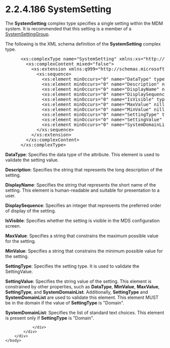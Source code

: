 <html dir="LTR" xmlns:mshelp="http://msdn.microsoft.com/mshelp" xmlns:ddue="http://ddue.schemas.microsoft.com/authoring/2003/5" xmlns:xlink="http://www.w3.org/1999/xlink" xmlns:tool="http://www.microsoft.com/tooltip">
    <head>
        <meta http-equiv="Content-Type" content="text/html; CHARSET=utf-8"></meta>
        <meta name="save" content="history"></meta>
        <title>2.2.4.186 SystemSetting</title>
        <xml>
            <mshelp:toctitle title="2.2.4.186 SystemSetting"></mshelp:toctitle>
            <mshelp:rltitle title="[MS-SSMDSWS-15]: SystemSetting"></mshelp:rltitle>
            <mshelp:keyword index="A" term="3b529b8a-3d24-4bed-bb1e-ba565e7b5d9d"></mshelp:keyword>
            <mshelp:attr name="DCSext.ContentType" value="open specification"></mshelp:attr>
            <mshelp:attr name="AssetID" value="3b529b8a-3d24-4bed-bb1e-ba565e7b5d9d"></mshelp:attr>
            <mshelp:attr name="TopicType" value="kbRef"></mshelp:attr>
            <mshelp:attr name="DCSext.Title" value="[MS-SSMDSWS-15]: SystemSetting" />
        </xml>
    </head>
    <body>
        <div id="header">
            <h1 class="heading">2.2.4.186 SystemSetting</h1>
        </div>
        <div id="mainSection">
            <div id="mainBody">
                <div id="allHistory" class="saveHistory"></div>
                <div id="sectionSection0" class="section" name="collapseableSection">
                    

<p>The <b>SystemSetting</b> complex type specifies a single
setting within the MDM system. It is recommended that this setting is a member
of a <a href="d8d25100-e22f-494d-b866-bb997e2a856b.html">SystemSettingGroup</a>.</p>

<p>The following is the XML schema definition of the <b>SystemSetting</b>
complex type.</p>

<dl>
<dd>
<div><pre> &lt;xs:complexType name=&quot;SystemSetting&quot; xmlns:xs=&quot;http://www.w3.org/2001/XMLSchema&quot;&gt;
   &lt;xs:complexContent mixed=&quot;false&quot;&gt;
     &lt;xs:extension xmlns:q999=&quot;http://schemas.microsoft.com/sqlserver/masterdataservices/2009/09&quot; base=&quot;q999:MetadataDataContractOfIdentifier&quot;&gt;
       &lt;xs:sequence&gt;
         &lt;xs:element minOccurs=&quot;0&quot; name=&quot;DataType&quot; type=&quot;q999:AttributeDataType&quot; /&gt;
         &lt;xs:element minOccurs=&quot;0&quot; name=&quot;Description&quot; nillable=&quot;true&quot; type=&quot;xs:string&quot; /&gt;
         &lt;xs:element minOccurs=&quot;0&quot; name=&quot;DisplayName&quot; nillable=&quot;true&quot; type=&quot;xs:string&quot; /&gt;
         &lt;xs:element minOccurs=&quot;0&quot; name=&quot;DisplaySequence&quot; type=&quot;xs:int&quot; /&gt;
         &lt;xs:element minOccurs=&quot;0&quot; name=&quot;IsVisible&quot; type=&quot;xs:boolean&quot; /&gt;
         &lt;xs:element minOccurs=&quot;0&quot; name=&quot;MaxValue&quot; nillable=&quot;true&quot; type=&quot;xs:string&quot; /&gt;
         &lt;xs:element minOccurs=&quot;0&quot; name=&quot;MinValue&quot; nillable=&quot;true&quot; type=&quot;xs:string&quot; /&gt;
         &lt;xs:element minOccurs=&quot;0&quot; name=&quot;SettingType&quot; type=&quot;q999:AttributeType&quot; /&gt;
         &lt;xs:element minOccurs=&quot;0&quot; name=&quot;SettingValue&quot; nillable=&quot;true&quot; type=&quot;xs:string&quot; /&gt;
         &lt;xs:element minOccurs=&quot;0&quot; name=&quot;SystemDomainList&quot; nillable=&quot;true&quot; type=&quot;q999:SystemDomainList&quot; /&gt;
       &lt;/xs:sequence&gt;
     &lt;/xs:extension&gt;
   &lt;/xs:complexContent&gt;
 &lt;/xs:complexType&gt;
</pre></div>
</dd></dl>

<p><b>DataType</b>: Specifies the data type of the attribute.
This element is used to validate the setting value.</p>

<p><b>Description</b>: Specifies the string that
represents the long description of the setting.</p>

<p><b>DisplayName</b>: Specifies the string that
represents the short name of the setting. This element is human-readable and
suitable for presentation to a user.</p>

<p><b>DisplaySequence</b>: Specifies an integer that
represents the preferred order of display of the setting.</p>

<p><b>IsVisible</b>: Specifies whether the setting is
visible in the MDS configuration screen.</p>

<p><b>MaxValue</b>: Specifies a string that constrains
the maximum possible value for the setting.</p>

<p><b>MinValue</b>: Specifies a string that constrains
the minimum possible value for the setting.</p>

<p><b>SettingType</b>: Specifies the setting type. It is
used to validate the SettingValue.</p>

<p><b>SettingValue</b>: Specifies the string value of
the setting. This element is constrained by other properties, such as <b>DataType</b>,
<b>MinValue</b>, <b>MaxValue</b>, <b>SettingType</b>, and <b>SystemDomainList</b>.
Additionally, <b>SettingType</b> and <b>SystemDomainList</b> are used to
validate this element. This element MUST be in the domain if the value of <b>SettingType</b>
is &quot;Domain&quot;.</p>

<p><b>SystemDomainList</b>: Specifies the list of
standard text choices. This element is present only if <b>SettingType</b> is
&quot;Domain&quot;.</p>


                </div>
            </div>
        </div>
    </body>
</html>